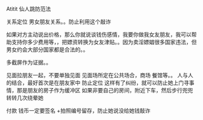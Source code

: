 Atitit 仙人跳防范法


关系定位 男女朋友关系。。防止利用这个敲诈

如果对方主动说出价格，那么你就说谈钱伤感情，我要你做我女友朋友，我可以帮助支持你多少费用等，，把嫖资转换为女友津贴。。因为卖淫嫖娼很多国家违法，但男女约会大部分国家都是合法的。。

多截屏作为证据。。

见面拉朋友一起，不要单独见面
见面场所定在公共场合，商场 餐馆等。。
人与人的结合，最好首次是在朋友家中 防止定位
这样有了纠纷，就可以防止她上门寻事情，那是朋友的房子作为缓冲区
如果非要自己的房间，附近下车，然后步行兜兜转转几次绕晕她

付款 钱币一定要签名 +拍照编号留存，防止她说没给她钱敲诈

